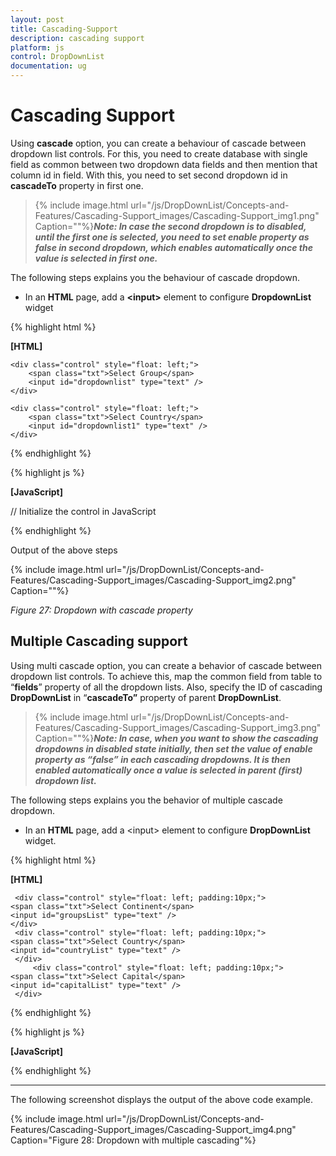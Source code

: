 ```yaml
---
layout: post
title: Cascading-Support
description: cascading support 
platform: js
control: DropDownList
documentation: ug
---
```


# Cascading Support 

Using **cascade** option, you can create a behaviour of cascade between dropdown list controls. For this, you need to create database with single field as common between two dropdown data fields and then mention that column id in field. With this, you need to set second dropdown id in **cascadeTo** property in first one. 


> {% include image.html url="/js/DropDownList/Concepts-and-Features/Cascading-Support_images/Cascading-Support_img1.png" Caption=""%}_**Note: In case the second dropdown is to disabled, until the first one is selected, you need to set enable property as false in second dropdown, which enables automatically once the value is selected in first one.**_ 


The following steps explains you the behaviour of cascade dropdown. 

* In an **HTML** page, add a **&lt;input&gt;** element to configure **DropdownList** widget


{% highlight html %}

**[HTML]**

    <div class="control" style="float: left;">
        <span class="txt">Select Group</span>
        <input id="dropdownlist" type="text" />
    </div>

    <div class="control" style="float: left;">
        <span class="txt">Select Country</span>
        <input id="dropdownlist1" type="text" />
    </div>

{% endhighlight %}

{% highlight js %}

**[JavaScript]** 
  
// Initialize the control in JavaScript

   <script type="text/javascript">

        $(function () {
            // declaration
            var groups = [
          { Id: 'a', text: "Group A" },
          { Id: 'b', text: "Group B" },
          { Id: 'c', text: "Group C" },
          { Id: 'd', text: "Group D" },
          { Id: 'e', text: "Group E" }]
            //first level child
            var countries = [{ value: 11, Id: 'a', text: "Algeria", sprite: "flag-dz" },
           { value: 12, Id: 'a', text: "Armenia" },
           { value: 13, Id: 'a', text: "Bangladesh" },
           { value: 14, Id: 'a', text: "Cuba" },
           { value: 15, Id: 'b', text: "Denmark" },
           { value: 16, Id: 'b', text: "Egypt" },
           { value: 17, Id: 'c', text: "Finland" },
           { value: 18, Id: 'c', text: "India" },
           { value: 19, Id: 'c', text: "Malaysia" },
           { value: 20, Id: 'd', text: "New Zealand" },
           { value: 21, Id: 'd', text: "Norway" },
           { value: 22, Id: 'd', text: "Poland" },
           { value: 23, Id: 'e', text: "Romania" },
           { value: 24, Id: 'e', text: "Singapore" },
           { value: 25, Id: 'e', text: "Thailand" },
           { value: 26, Id: 'e', text: "Ukraine" }]
            $('#dropdownlist').ejDropDownList({
                dataSource: groups,
                fields: { value: "Id" },
                cascadeTo: "dropdownlist1"
            });
            $('#dropdownlist1').ejDropDownList({
                dataSource: countries,
                enabled: false

            });
        });
    </script>

{% endhighlight %}

Output of the above steps



{% include image.html url="/js/DropDownList/Concepts-and-Features/Cascading-Support_images/Cascading-Support_img2.png" Caption=""%}

_Figure 27: Dropdown with cascade property_  

## Multiple Cascading support

Using multi cascade option, you can create a behavior of cascade between dropdown list controls. To achieve this, map the common field from table to “**fields**” property of all the dropdown lists. Also, specify the ID of cascading **DropDownList** in “**cascadeTo”** property of parent **DropDownList**. 

> {% include image.html url="/js/DropDownList/Concepts-and-Features/Cascading-Support_images/Cascading-Support_img3.png" Caption=""%}_**Note: In case, when you want to show the cascading dropdowns in disabled state initially, then set the value of enable property as “false” in each cascading dropdowns. It is then enabled automatically once a value is selected in parent (first) dropdown list.**_

The following steps explains you the behavior of multiple cascade dropdown.

* In an **HTML** page, add a &lt;input&gt; element to configure **DropDownList** widget.



{% highlight html %}

**[HTML]**

     <div class="control" style="float: left; padding:10px;">
    <span class="txt">Select Continent</span>
    <input id="groupsList" type="text" />
    </div>
     <div class="control" style="float: left; padding:10px;">
    <span class="txt">Select Country</span>
    <input id="countryList" type="text" />
     </div>
         <div class="control" style="float: left; padding:10px;">
    <span class="txt">Select Capital</span>
    <input id="capitalList" type="text" />
     </div>
     
 {% endhighlight %}
     
{% highlight js %}

**[JavaScript]**

<script type="text/javascript">
    $(function () {
        // declaration
        var groups = [
        { parentId: 'a', text: "Africa" },
        { parentId: 'b', text: "Asia" },
        { parentId: 'c', text: "Europe" },
        { parentId: 'd', text: "North America" },
        { parentId: 'e', text: "South America" },
        { parentId: 'f', text: "Oceania" },
        { parentId: 'g', text: "Antarctica" }]
        //Countries List
        var countries = [
        { value: 11, parentId: 'a', text: "Algeria" },
        { value: 12, parentId: 'a', text: "Egypt" },
        { value: 13, parentId: 'b', text: "Armenia" },
        { value: 14, parentId: 'b', text: "Bangladesh" },
        { value: 15, parentId: 'b', text: "India" },
        { value: 16, parentId: 'c', text: "Denmark" },
        { value: 17, parentId: 'c', text: "Finland" },
        { value: 18, parentId: 'd', text: "Cuba" },
        { value: 19, parentId: 'd', text: "USA" },
        { value: 20, parentId: 'e', text: "Brazil" },
        { value: 21, parentId: 'e', text: "Peru" },
        { value: 22, parentId: 'f', text: "Australia" },
        { value: 23, parentId: 'f', text: "New Zealand" },
        { value: 24, parentId: 'g', text: "French Southern" },
        { value: 25, parentId: 'g', text: "South Georgia" }]
        //Capital List
        var capital = [
        { value: 111, parentId: 'a', text: "Algiers" },
        { value: 112, parentId: 'a', text: "Cairo" },
        { value: 113, parentId: 'b', text: "Yerevan" },
        { value: 114, parentId: 'b', text: "Dhaka" },
        { value: 115, parentId: 'b', text: "New Delhi" },
        { value: 116, parentId: 'c', text: "Copenhagen" },
        { value: 117, parentId: 'c', text: "Helsinki" },
        { value: 118, parentId: 'd', text: "Havana" },
        { value: 119, parentId: 'd', text: "Washington, D.C." },
        { value: 120, parentId: 'e', text: "Brasília" },
        { value: 121, parentId: 'e', text: "Lima" },
        { value: 122, parentId: 'f', text: "Canberra" },
        { value: 123, parentId: 'f', text: "Wellington" },
        { value: 124, parentId: 'g', text: "Alfred Faure" },
        { value: 125, parentId: 'g', text: "King Edward Point" }]
        $('#groupsList').ejDropDownList({
            dataSource: groups,
            fields: { value: "parentId" },
**cascadeTo: 'countryList,capitalList'**
        });
        $('#countryList').ejDropDownList({
            dataSource: countries,
            fields: { value: "parentId" },
            enabled:false
        });
        $('#capitalList').ejDropDownList({
dataSource: capital,
fields: { value: "parentId" },
            enabled:false
        });
    });
</script>


{% endhighlight %}

****

The following screenshot displays the output of the above code example.

{% include image.html url="/js/DropDownList/Concepts-and-Features/Cascading-Support_images/Cascading-Support_img4.png" Caption="Figure 28: Dropdown with multiple cascading"%}

